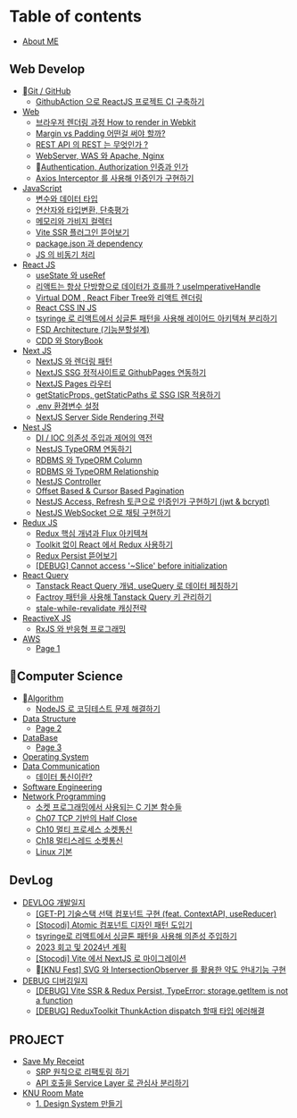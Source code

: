 # Table of contents

* [About ME](README.md)

## Web Develop

* [Git / GitHub](<README (2).md>)
  * [GithubAction 으로 ReactJS 프로젝트 CI 구축하기](web-develop/git-github/githubaction-reactjs-ci.md)
* [Web](<README (1).md>)
  * [브라우저 렌더링 과정 How to render in Webkit](web-develop/web/how-to-render-in-webkit.md)
  * [Margin vs Padding 어떤걸 써야 할까?](web-develop/web/margin-vs-padding.md)
  * [REST API 의 REST 는 무엇인가 ?](web-develop/web/rest-api-rest.md)
  * [WebServer, WAS 와 Apache, Nginx](web-develop/web/webserver-was-apache-nginx.md)
  * [Authentication, Authorization 인증과 인가](web-develop/web/authentication-authorization.md)
  * [Axios Interceptor 를 사용해 인증인가 구현하기](web-develop/web/axios-interceptor.md)
* [JavaScript](web-develop/javascript/README.md)
  * [변수와 데이터 타입](web-develop/javascript/undefined.md)
  * [연산자와 타입변환, 단축평가](web-develop/javascript/undefined-1.md)
  * [메모리와 가비지 컬렉터](web-develop/javascript/undefined-2.md)
  * [Vite SSR 플러그인 뜯어보기](web-develop/javascript/vite-ssr.md)
  * [package.json 과 dependency](web-develop/javascript/package.json-dependency.md)
  * [JS 의 비동기 처리](web-develop/javascript/js.md)
* [React JS](web-develop/react-js/README.md)
  * [useState 와 useRef](web-develop/react-js/usestate-useref.md)
  * [리액트는 항상 단방향으로 데이터가 흐를까 ? useImperativeHandle](web-develop/react-js/useimperativehandle.md)
  * [Virtual DOM , React Fiber Tree와 리액트 렌더링](web-develop/react-js/virtual-dom-react-fiber-tree.md)
  * [React CSS IN JS](web-develop/react-js/react-css-in-js.md)
  * [tsyringe 로 리액트에서 싱글톤 패턴을 사용해 레이어드 아키텍쳐 분리하기](web-develop/react-js/tsyringe.md)
  * [FSD Architecture (기능분할설계)](web-develop/react-js/fsd-architecture.md)
  * [CDD 와 StoryBook](web-develop/react-js/cdd-storybook.md)
* [Next JS](web-develop/next-js/README.md)
  * [NextJS 와 렌더링 패턴](web-develop/next-js/nextjs.md)
  * [NextJS SSG 정적사이트로 GithubPages 연동하기](web-develop/next-js/nextjs-ssg-githubpages.md)
  * [NextJS Pages 라우터](web-develop/next-js/nextjs-pages.md)
  * [getStaticProps, getStaticPaths 로 SSG ISR 적용하기](web-develop/next-js/getstaticprops-getstaticpaths-ssg-isr.md)
  * [.env 환경변수 설정](web-develop/next-js/.env.md)
  * [NextJS Server Side Rendering 전략](web-develop/next-js/nextjs-server-side-rendering.md)
* [Nest JS](web-develop/nest-js/README.md)
  * [DI / IOC 의존성 주입과 제어의 역전](web-develop/nest-js/di-ioc.md)
  * [NestJS TypeORM 연동하기](web-develop/nest-js/nestjs-typeorm.md)
  * [RDBMS 와 TypeORM Column](web-develop/nest-js/rdbms-typeorm-column.md)
  * [RDBMS 와 TypeORM Relationship](web-develop/nest-js/rdbms-typeorm-relationship.md)
  * [NestJS Controller](web-develop/nest-js/nestjs-controller.md)
  * [Offset Based & Cursor Based Pagination](web-develop/nest-js/offset-based-and-cursor-based-pagination.md)
  * [NestJS Access, Refresh 토큰으로 인증인가 구현하기 (jwt & bcrypt)](web-develop/nest-js/nestjs-access-refresh-jwt-and-bcrypt.md)
  * [NestJS WebSocket 으로 채팅 구현하기](web-develop/nest-js/nestjs-websocket.md)
* [Redux JS](web-develop/redux-js/README.md)
  * [Redux 핵심 개념과 Flux 아키텍쳐](web-develop/redux-js/redux-flux.md)
  * [Toolkit 없이 React 에서 Redux 사용하기](web-develop/redux-js/toolkit-react-redux.md)
  * [Redux Persist 뜯어보기](web-develop/redux-js/redux-persist.md)
  * [\[DEBUG\] Cannot access '\~Slice' before initialization](web-develop/redux-js/debug-cannot-access-slice-before-initialization.md)
* [React Query](web-develop/react-query/README.md)
  * [Tanstack React Query 개념, useQuery 로 데이터 페칭하기](web-develop/react-query/tanstack-react-query-usequery.md)
  * [Factroy 패턴을 사용해 Tanstack Query 키 관리하기](web-develop/react-query/factroy-tanstack-query.md)
  * [stale-while-revalidate 캐싱전략](web-develop/react-query/stale-while-revalidate.md)
* [ReactiveX JS](web-develop/reactivex-js/README.md)
  * [RxJS 와 반응형 프로그래밍](web-develop/reactivex-js/rxjs.md)
* [AWS](web-develop/aws/README.md)
  * [Page 1](web-develop/aws/page-1.md)

## Computer Science

* [Algorithm](computer-science/algorithm/README.md)
  * [NodeJS 로 코딩테스트 문제 해결하기](computer-science/algorithm/nodejs.md)
* [Data Structure](computer-science/data-structure/README.md)
  * [Page 2](computer-science/data-structure/page-2.md)
* [DataBase](computer-science/database/README.md)
  * [Page 3](computer-science/database/page-3.md)
* [Operating System](computer-science/operating-system.md)
* [Data Communication](computer-science/data-communication/README.md)
  * [데이터 통신이란?](computer-science/data-communication/undefined.md)
* [Software Engineering](computer-science/software-engineering.md)
* [Network Programming](computer-science/network-programming/README.md)
  * [소켓 프로그래밍에서 사용되는 C 기본 함수들](computer-science/network-programming/c.md)
  * [Ch07 TCP 기반의 Half Close](computer-science/network-programming/ch07-tcp-half-close.md)
  * [Ch10 멀티 프로세스 소켓통신](computer-science/network-programming/ch10.md)
  * [Ch18 멀티스레드 소켓통신](computer-science/network-programming/ch18.md)
  * [Linux 기본](computer-science/network-programming/linux.md)

## DevLog

* [DEVLOG 개발일지](devlog/devlog/README.md)
  * [\[GET-P\] 기술스택 선택 컴포넌트 구현 (feat. ContextAPI, useReducer)](devlog/devlog/get-p-feat.-contextapi-usereducer.md)
  * [\[Stocodi\] Atomic 컴포넌트 디자인 패턴 도입기](devlog/devlog/stocodi-atomic.md)
  * [tsyringe로 리액트에서 싱글톤 패턴을 사용해 의존성 주입하기](devlog/devlog/tsyringe.md)
  * [2023 회고 및 2024년 계획](devlog/devlog/2023-2024.md)
  * [\[Stocodi\] Vite 에서 NextJS 로 마이그레이션](devlog/devlog/stocodi-vite-nextjs.md)
  * [\[KNU Fest\] SVG 와 IntersectionObserver 를 활용한 약도 안내기능 구현](devlog/devlog/knu-fest-svg-intersectionobserver.md)
* [DEBUG 디버깅일지](devlog/debug/README.md)
  * [\[DEBUG\] Vite SSR & Redux Persist, TypeError: storage.getItem is not a function](devlog/debug/debug-vite-ssr-and-redux-persist-typeerror-storage.getitem-is-not-a-function.md)
  * [\[DEBUG\] ReduxToolkit ThunkAction dispatch 할때 타입 에러해결](devlog/debug/debug-reduxtoolkit-thunkaction-dispatch.md)

## PROJECT

* [Save My Receipt](project/save-my-receipt/README.md)
  * [SRP 원칙으로 리팩토링 하기](project/save-my-receipt/srp.md)
  * [API 호출을 Service Layer 로 관심사 분리하기](project/save-my-receipt/api-service-layer.md)
* [KNU Room Mate](project/knu-room-mate/README.md)
  * [1. Design System 만들기](project/knu-room-mate/1.-design-system.md)
